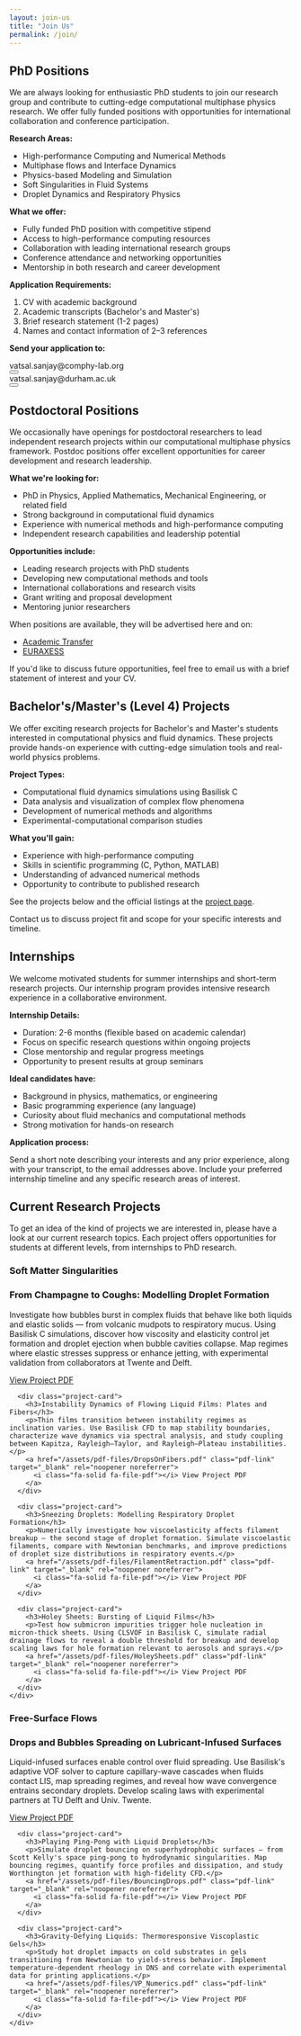 ```yaml
---
layout: join-us
title: "Join Us"
permalink: /join/
---
```


<div class="position-section phd-section">
  <h2><span class="section-icon"><i class="fa-solid fa-graduation-cap"></i></span>PhD Positions</h2>
  
  <p>We are always looking for enthusiastic PhD students to join our research group and contribute to cutting-edge computational multiphase physics research. We offer fully funded positions with opportunities for international collaboration and conference participation.</p>
  
  <p><strong>Research Areas:</strong></p>
  <ul>
    <li>High-performance Computing and Numerical Methods</li>
    <li>Multiphase flows and Interface Dynamics</li>
    <li>Physics-based Modeling and Simulation</li>
    <li>Soft Singularities in Fluid Systems</li>
    <li>Droplet Dynamics and Respiratory Physics</li>
  </ul>
  
  <p><strong>What we offer:</strong></p>
  <ul>
    <li>Fully funded PhD position with competitive stipend</li>
    <li>Access to high-performance computing resources</li>
    <li>Collaboration with leading international research groups</li>
    <li>Conference attendance and networking opportunities</li>
    <li>Mentorship in both research and career development</li>
  </ul>
  
  <p><strong>Application Requirements:</strong></p>
  <ol>
    <li>CV with academic background</li>
    <li>Academic transcripts (Bachelor's and Master's)</li>
    <li>Brief research statement (1-2 pages)</li>
    <li>Names and contact information of 2–3 references</li>
  </ol>
  
  <p><strong>Send your application to:</strong></p>
  
  <div class="email-container">
    <span class="email-text">vatsal.sanjay@comphy-lab.org</span>
    <div class="email-actions">
      <a class="email-link" href="mailto:vatsal.sanjay@comphy-lab.org" aria-label="Email vatsal.sanjay@comphy-lab.org">
        <i class="fa-regular fa-envelope"></i>
      </a>
      <button class="copy-btn" data-clipboard-text="vatsal.sanjay@comphy-lab.org" onclick="copyEmail(this)" aria-label="Copy email address vatsal.sanjay@comphy-lab.org">
        <i class="fa-regular fa-copy"></i>
      </button>
    </div>
  </div>

  <div class="email-container">
    <span class="email-text">vatsal.sanjay@durham.ac.uk</span>
    <div class="email-actions">
      <a class="email-link" href="mailto:vatsal.sanjay@durham.ac.uk" aria-label="Email vatsal.sanjay@durham.ac.uk">
        <i class="fa-regular fa-envelope"></i>
      </a>
      <button class="copy-btn" data-clipboard-text="vatsal.sanjay@durham.ac.uk" onclick="copyEmail(this)" aria-label="Copy email address vatsal.sanjay@durham.ac.uk">
        <i class="fa-regular fa-copy"></i>
      </button>
    </div>
  </div>
</div>

<div class="position-section postdoc-section">
  <h2><span class="section-icon"><i class="fa-solid fa-user-tie"></i></span>Postdoctoral Positions</h2>
  
  <p>We occasionally have openings for postdoctoral researchers to lead independent research projects within our computational multiphase physics framework. Postdoc positions offer excellent opportunities for career development and research leadership.</p>
  
  <p><strong>What we're looking for:</strong></p>
  <ul>
    <li>PhD in Physics, Applied Mathematics, Mechanical Engineering, or related field</li>
    <li>Strong background in computational fluid dynamics</li>
    <li>Experience with numerical methods and high-performance computing</li>
    <li>Independent research capabilities and leadership potential</li>
  </ul>
  
  <p><strong>Opportunities include:</strong></p>
  <ul>
    <li>Leading research projects with PhD students</li>
    <li>Developing new computational methods and tools</li>
    <li>International collaborations and research visits</li>
    <li>Grant writing and proposal development</li>
    <li>Mentoring junior researchers</li>
  </ul>
  
  <p>When positions are available, they will be advertised here and on:</p>
  <ul>
    <li><a href="https://www.academictransfer.com/" target="_blank" rel="noopener noreferrer">Academic Transfer</a></li>
    <li><a href="https://euraxess.ec.europa.eu/" target="_blank" rel="noopener noreferrer">EURAXESS</a></li>
  </ul>
  
  <p>If you'd like to discuss future opportunities, feel free to email us with a brief statement of interest and your CV.</p>
</div>

<div class="position-section masters-section">
  <h2><span class="section-icon"><i class="fa-solid fa-book"></i></span>Bachelor's/Master's (Level 4) Projects</h2>
  
  <p>We offer exciting research projects for Bachelor's and Master's students interested in computational physics and fluid dynamics. These projects provide hands-on experience with cutting-edge simulation tools and real-world physics problems.</p>
  
  <p><strong>Project Types:</strong></p>
  <ul>
    <li>Computational fluid dynamics simulations using Basilisk C</li>
    <li>Data analysis and visualization of complex flow phenomena</li>
    <li>Development of numerical methods and algorithms</li>
    <li>Experimental-computational comparison studies</li>
  </ul>
  
  <p><strong>What you'll gain:</strong></p>
  <ul>
    <li>Experience with high-performance computing</li>
    <li>Skills in scientific programming (C, Python, MATLAB)</li>
    <li>Understanding of advanced numerical methods</li>
    <li>Opportunity to contribute to published research</li>
  </ul>
  
  <p>See the projects below and the official listings at the <a href="https://pof.tnw.utwente.nl/education/studentprojects" target="_blank" rel="noopener noreferrer">project page</a>.</p>
  
  <p>Contact us to discuss project fit and scope for your specific interests and timeline.</p>
</div>

<div class="position-section internship-section">
  <h2><span class="section-icon"><i class="fa-solid fa-flask"></i></span>Internships</h2>
  
  <p>We welcome motivated students for summer internships and short-term research projects. Our internship program provides intensive research experience in a collaborative environment.</p>
  
  <p><strong>Internship Details:</strong></p>
  <ul>
    <li>Duration: 2-6 months (flexible based on academic calendar)</li>
    <li>Focus on specific research questions within ongoing projects</li>
    <li>Close mentorship and regular progress meetings</li>
    <li>Opportunity to present results at group seminars</li>
  </ul>
  
  <p><strong>Ideal candidates have:</strong></p>
  <ul>
    <li>Background in physics, mathematics, or engineering</li>
    <li>Basic programming experience (any language)</li>
    <li>Curiosity about fluid mechanics and computational methods</li>
    <li>Strong motivation for hands-on research</li>
  </ul>
  
  <p><strong>Application process:</strong></p>
  <p>Send a short note describing your interests and any prior experience, along with your transcript, to the email addresses above. Include your preferred internship timeline and any specific research areas of interest.</p>
</div>

<div class="projects-showcase">
  <h2>Current Research Projects</h2>
  
  <div class="projects-intro">
    <p>To get an idea of the kind of projects we are interested in, please have a look at our current research topics. Each project offers opportunities for students at different levels, from internships to PhD research.</p>
  </div>
  
  <div class="project-category soft-matter-category">
    <h3>Soft Matter Singularities</h3>
    <div class="projects-grid">
      <div class="project-card">
        <h3>From Champagne to Coughs: Modelling Droplet Formation</h3>
        <p>Investigate how bubbles burst in complex fluids that behave like both liquids and elastic solids — from volcanic mudpots to respiratory mucus. Using Basilisk C simulations, discover how viscosity and elasticity control jet formation and droplet ejection when bubble cavities collapse. Map regimes where elastic stresses suppress or enhance jetting, with experimental validation from collaborators at Twente and Delft.</p>
        <a href="/assets/pdf-files/BubbleBursting.pdf" class="pdf-link" target="_blank" rel="noopener noreferrer">
          <i class="fa-solid fa-file-pdf"></i> View Project PDF
        </a>
      </div>

      <div class="project-card">
        <h3>Instability Dynamics of Flowing Liquid Films: Plates and Fibers</h3>
        <p>Thin films transition between instability regimes as inclination varies. Use Basilisk CFD to map stability boundaries, characterize wave dynamics via spectral analysis, and study coupling between Kapitza, Rayleigh–Taylor, and Rayleigh–Plateau instabilities.</p>
        <a href="/assets/pdf-files/DropsOnFibers.pdf" class="pdf-link" target="_blank" rel="noopener noreferrer">
          <i class="fa-solid fa-file-pdf"></i> View Project PDF
        </a>
      </div>

      <div class="project-card">
        <h3>Sneezing Droplets: Modelling Respiratory Droplet Formation</h3>
        <p>Numerically investigate how viscoelasticity affects filament breakup — the second stage of droplet formation. Simulate viscoelastic filaments, compare with Newtonian benchmarks, and improve predictions of droplet size distributions in respiratory events.</p>
        <a href="/assets/pdf-files/FilamentRetraction.pdf" class="pdf-link" target="_blank" rel="noopener noreferrer">
          <i class="fa-solid fa-file-pdf"></i> View Project PDF
        </a>
      </div>

      <div class="project-card">
        <h3>Holey Sheets: Bursting of Liquid Films</h3>
        <p>Test how submicron impurities trigger hole nucleation in micron‑thick sheets. Using CLSVOF in Basilisk C, simulate radial drainage flows to reveal a double threshold for breakup and develop scaling laws for hole formation relevant to aerosols and sprays.</p>
        <a href="/assets/pdf-files/HoleySheets.pdf" class="pdf-link" target="_blank" rel="noopener noreferrer">
          <i class="fa-solid fa-file-pdf"></i> View Project PDF
        </a>
      </div>
    </div>
  </div>

  <div class="project-category free-surface-category">
    <h3>Free-Surface Flows</h3>
    <div class="projects-grid">
      <div class="project-card">
        <h3>Drops and Bubbles Spreading on Lubricant-Infused Surfaces</h3>
        <p>Liquid-infused surfaces enable control over fluid spreading. Use Basilisk's adaptive VOF solver to capture capillary-wave cascades when fluids contact LIS, map spreading regimes, and reveal how wave convergence entrains secondary droplets. Develop scaling laws with experimental partners at TU Delft and Univ. Twente.</p>
        <a href="/assets/pdf-files/BubbleSpreadingLIS.pdf" class="pdf-link" target="_blank" rel="noopener noreferrer">
          <i class="fa-solid fa-file-pdf"></i> View Project PDF
        </a>
      </div>

      <div class="project-card">
        <h3>Playing Ping-Pong with Liquid Droplets</h3>
        <p>Simulate droplet bouncing on superhydrophobic surfaces — from Scott Kelly's space ping‑pong to hydrodynamic singularities. Map bouncing regimes, quantify force profiles and dissipation, and study Worthington jet formation with high-fidelity CFD.</p>
        <a href="/assets/pdf-files/BouncingDrops.pdf" class="pdf-link" target="_blank" rel="noopener noreferrer">
          <i class="fa-solid fa-file-pdf"></i> View Project PDF
        </a>
      </div>

      <div class="project-card">
        <h3>Gravity‑Defying Liquids: Thermoresponsive Viscoplastic Gels</h3>
        <p>Study hot droplet impacts on cold substrates in gels transitioning from Newtonian to yield‑stress behavior. Implement temperature‑dependent rheology in DNS and correlate with experimental data for printing applications.</p>
        <a href="/assets/pdf-files/VP_Numerics.pdf" class="pdf-link" target="_blank" rel="noopener noreferrer">
          <i class="fa-solid fa-file-pdf"></i> View Project PDF
        </a>
      </div>
    </div>
  </div>
</div>
